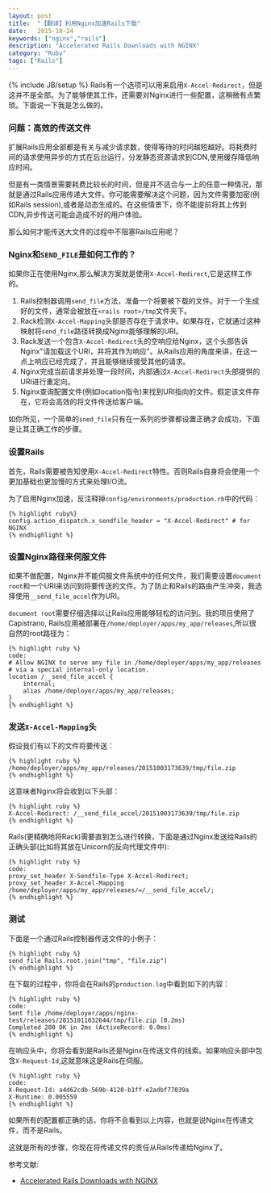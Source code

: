 ```yaml
---
layout: post
title:  "【翻译】利用Nginx加速Rails下载"
date:   2015-10-24
keywords: ["nginx","rails"]
description: "Accelerated Rails Downloads with NGINX"
category: "Ruby"
tags: ["Rails"]
---
```

{% include JB/setup %}
Rails有一个选项可以用来启用`X-Accel-Redirect`，但是这并不是全部。为了能够使其工作，还需要对Nginx进行一些配置，这稍微有点繁琐。下面说一下我是怎么做的。

### 问题：高效的传送文件

扩展Rails应用全部都是有关与减少请求数，使得等待的时间越短越好。将耗费时间的请求使用异步的方式在后台运行，分发静态资源请求到CDN,使用缓存降低响应时间。

但是有一类情景需要耗费比较长的时间，但是并不适合与一上的任意一种情况，那就是通过Rails应用传递大文件。你可能需要解决这个问题，因为文件需要加密(例如Rails session),或者是动态生成的。在这些情景下，你不能提前将其上传到CDN,异步传送可能会造成不好的用户体验。

那么如何才能传送大文件的过程中不阻塞Rails应用呢？

### Nginx和`SEND_FILE`是如何工作的？

如果你正在使用Nginx,那么解决方案就是使用`X-Accel-Redirect`,它是这样工作的。

1. Rails控制器调用`send_file`方法，准备一个将要被下载的文件。对于一个生成好的文件，通常会被放在`<rails root>/tmp`文件夹下。
2. Rack检测`X-Accel-Mapping`头部是否存在于请求中。如果存在，它就通过这种映射将`send_file`路径转换成Nginx能够理解的URI。
3. Rack发送一个包含`X-Accel-Redirect`头的空响应给Nginx，这个头部告诉Nginx"请加载这个URI，并将其作为响应"。从Rails应用的角度来讲，在这一点上响应已经完成了，并且能够继续接受其他的请求。
4. Nginx完成当前请求并处理一段时间，内部通过`X-Accel-Redirect`头部提供的URI进行重定向。
5. Nginx查询配置文件(例如location指令)来找到URI指向的文件。假定该文件存在，它将会高效的将文件传送给客户端。

如你所见，一个简单的`sned_file`只有在一系列的步骤都设置正确才会成功，下面是让其正确工作的步骤。

### 设置Rails

首先，Rails需要被告知使用`X-Accel-Redirect`特性。否则Rails自身将会使用一个更加基础也更加慢的方式来处理I/O流。

为了启用Nginx加速，反注释掉`config/environments/production.rb`中的代码：

    {% highlight ruby%}
    config.action_dispatch.x_sendfile_header = "X-Accel-Redirect" # for NGINX
    {% endhighlight %}

### 设置Nginx路径来伺服文件

如果不做配置，Nginx并不能伺服文件系统中的任何文件，我们需要设置`document root`和一个URI来访问到将要传送的文件。为了防止和Rails的路由产生冲突，我选择使用`__send_file_accel`作为URI。

`document root`需要仔细选择以让Rails应用能够轻松的访问到。我的项目使用了 Capistrano, Rails应用被部署在`/home/deployer/apps/my_app/releases`,所以很自然的root路径为：

    {% highlight ruby %}
    code:
    # Allow NGINX to serve any file in /home/deployer/apps/my_app/releases
    # via a special internal-only location.
    location /__send_file_accel {
        internal;
        alias /home/deployer/apps/my_app/releases;
    }
    {% endhighlight %}

### 发送`X-Accel-Mapping`头

假设我们有以下的文件将要传送：


    {% highlight ruby %}
    /home/deployer/apps/my_app/releases/20151003173639/tmp/file.zip
    {% endhighlight %}

这意味者Nginx将会收到以下头部：

    {% highlight ruby %}
    X-Accel-Redirect: /__send_file_accel/20151003173639/tmp/file.zip
    {% endhighlight %}

Rails(更精确地将Rack)需要直到怎么进行转换，下面是通过Nginx发送给Rails的正确头部(比如将其放在Unicorn的反向代理文件中):

    {% highlight ruby %}
    code:
    proxy_set_header X-Sendfile-Type X-Accel-Redirect;
    proxy_set_header X-Accel-Mapping /home/deployer/apps/my_app/releases/=/__send_file_accel/;
    {% endhighlight %}

### 测试

下面是一个通过Rails控制器传送文件的小例子：


    {% highlight ruby %}
    send_file Rails.root.join("tmp", "file.zip")
    {% endhighlight %}

在下载的过程中，你将会在Rails的`production.log`中看到如下的内容：

    {% highlight ruby %}
    code:
    Sent file /home/deployer/apps/nginx-test/releases/20151011032644/tmp/file.zip (0.2ms)
    Completed 200 OK in 2ms (ActiveRecord: 0.0ms)
    {% endhighlight %}

在响应头中，你将会看到是Rails还是Nginx在传送文件的线索。如果响应头部中包含`X-Request-Id`,这就意味这是Rails在伺服。

    {% highlight ruby %}
    code:
    X-Request-Id: a4d62cdb-569b-4120-b1ff-e2adbf77039a
    X-Runtime: 0.005559
    {% endhighlight %}

如果所有的配置都正确的话，你将不会看到以上内容，也就是说Nginx在传递文件，而不是Rails。

这就是所有的步骤，你现在将传递文件的责任从Rails传递给Nginx了。


参考文献:

- [Accelerated Rails Downloads with NGINX](https://mattbrictson.com/accelerated-rails-downloads?utm_source=rubyweekly&utm_medium=email "Accelerated Rails Downloads with NGINX")
